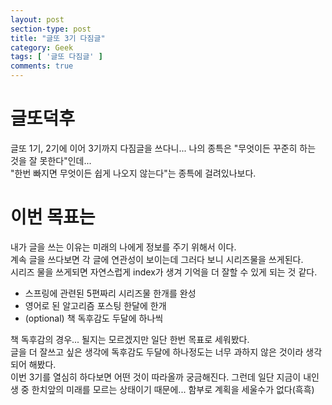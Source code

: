 ```yaml
---
layout: post
section-type: post
title: "글또 3기 다짐글"
category: Geek
tags: [ '글또 다짐글' ]
comments: true
---
```


# 글또덕후
글또 1기, 2기에 이어 3기까지 다짐글을 쓰다니... 나의 종특은 "무엇이든 꾸준히 하는 것을 잘 못한다"인데...  
"한번 빠지면 무엇이든 쉽게 나오지 않는다"는 종특에 걸려있나보다.


# 이번 목표는
내가 글을 쓰는 이유는 미래의 나에게 정보를 주기 위해서 이다.  
계속 글을 쓰다보면 각 글에 연관성이 보이는데 그러다 보니 시리즈물을 쓰게된다.  
시리즈 물을 쓰게되면 자연스럽게 index가 생겨 기억을 더 잘할 수 있게 되는 것 같다.  
- 스프링에 관련된 5편짜리 시리즈물 한개를 완성
- 영어로 된 알고리즘 포스팅 한달에 한개
- (optional) 책 독후감도 두달에 하나씩


책 독후감의 경우... 될지는 모르겠지만 일단 한번 목표로 세워봤다.  
글을 더 잘쓰고 싶은 생각에 독후감도 두달에 하나정도는 너무 과하지 않은 것이라 생각되어 해봤다.  
이번 3기를 열심히 하다보면 어떤 것이 따라올까 궁금해진다.
그런데 일단 지금이 내인생 중 한치앞의 미래를 모르는 상태이기 때문에...
함부로 계획을 세울수가 없다(흑흑)
